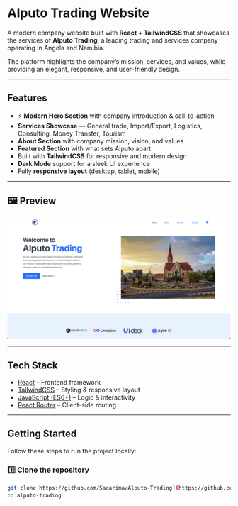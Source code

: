 #  Alputo Trading Website

A modern company website built with **React + TailwindCSS** that showcases the services of **Alputo Trading**, a leading trading and services company operating in Angola and Namibia.  

The platform highlights the company’s mission, services, and values, while providing an elegant, responsive, and user-friendly design.

---

##  Features

- ⚡ **Modern Hero Section** with company introduction & call-to-action  
-  **Services Showcase** — General trade, Import/Export, Logistics, Consulting, Money Transfer, Tourism  
-  **About Section** with company mission, vision, and values  
-  **Featured Section** with what sets Alputo apart  
-  Built with **TailwindCSS** for responsive and modern design  
-  **Dark Mode** support for a sleek UI experience  
-  Fully **responsive layout** (desktop, tablet, mobile)  

---

## 🖼️ Preview
![Alputo Trading Screenshot](./alputo.png)

---

##  Tech Stack

- [React](https://react.dev/) – Frontend framework  
- [TailwindCSS](https://tailwindcss.com/) – Styling & responsive layout  
- [JavaScript (ES6+)](https://developer.mozilla.org/en-US/docs/Web/JavaScript) – Logic & interactivity  
- [React Router](https://reactrouter.com/) – Client-side routing  

---

##  Getting Started

Follow these steps to run the project locally:

### 1️⃣ Clone the repository
```bash
git clone https://github.com/Sacarima/Alputo-Trading](https://github.com/Sacarima/Alputo-Trading
cd alputo-trading
